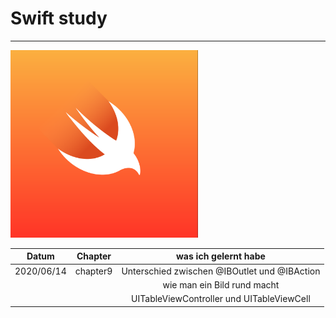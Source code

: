 # Swift study
************
<img src= "https://github.com/feldblume5263/swift_study/blob/master/swift.png?raw=true" width= "300">

   
| Datum | Chapter | was ich gelernt habe |
| :----: | :----:| :----: |
| 2020/06/14 | chapter9 | Unterschied zwischen @IBOutlet und @IBAction |
| | | wie man ein Bild rund macht |
| | | UITableViewController und UITableViewCell |


